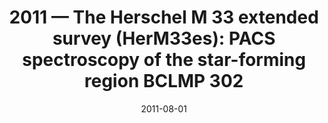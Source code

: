 ---
title: "2011 &mdash; The Herschel M 33 extended survey (HerM33es): PACS spectroscopy of the star-forming region BCLMP 302"
collection: publications
refereed: 'yes'
permalink: \publication\2011-08-01-The-Herschel-M-33-extended-survey-(HerM33es)-PACS-spectroscopy-of
date: "2011-08-01"
venue: "Astronomy &amp; Astrophysics"
paperurl: 
link: "https://ui.adsabs.harvard.edu/abs/2011A&A...532A.152M"
citation: "Mookerjea, B.; Kramer, C.; Buchbender, C.; Boquien, M.; Verley, S.; Relaño, M.; Quintana-Lacaci, G.; Aalto, S.; Braine, J.; Calzetti, D.; Combes, F.; Garcia-Burillo, S.; Gratier, P.; Henkel, C.; Israel, F.; Lord, , S.; Nikola, T.; Röllig, M.; Stacey, G.; Tabatabaei, F. S.; van der Tak, F.; van der Werf, P., Astronomy &amp; Astrophysics, Volume 532, id.A152, 12 pp."
---